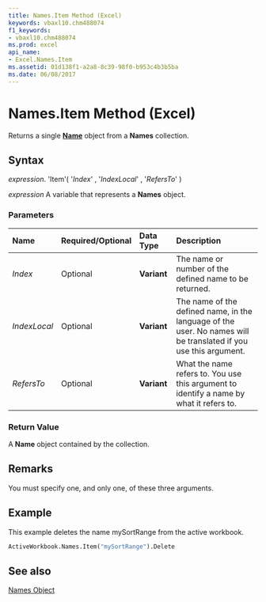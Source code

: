 ```yaml
---
title: Names.Item Method (Excel)
keywords: vbaxl10.chm488074
f1_keywords:
- vbaxl10.chm488074
ms.prod: excel
api_name:
- Excel.Names.Item
ms.assetid: 01d138f1-a2a8-8c39-98f0-b953c4b3b5ba
ms.date: 06/08/2017
---
```



# Names.Item Method (Excel)

Returns a single  **[Name](Excel.Name.md)** object from a **Names** collection.


## Syntax

 _expression_. 'Item'( '_Index_' , '_IndexLocal_' , '_RefersTo_' )

 _expression_ A variable that represents a **Names** object.


### Parameters



|**Name**|**Required/Optional**|**Data Type**|**Description**|
|:-----|:-----|:-----|:-----|
| _Index_|Optional| **Variant**|The name or number of the defined name to be returned.|
| _IndexLocal_|Optional| **Variant**|The name of the defined name, in the language of the user. No names will be translated if you use this argument.|
| _RefersTo_|Optional| **Variant**|What the name refers to. You use this argument to identify a name by what it refers to.|

### Return Value

A  **Name** object contained by the collection.


## Remarks

You must specify one, and only one, of these three arguments.


## Example

This example deletes the name mySortRange from the active workbook.


```vb
ActiveWorkbook.Names.Item("mySortRange").Delete
```


## See also


[Names Object](Excel.Names.md)


